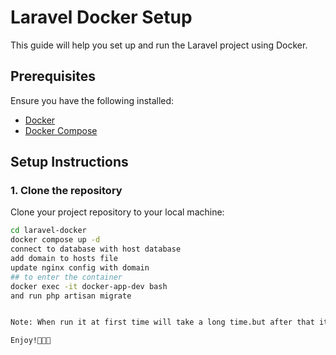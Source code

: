 # Laravel Docker Setup

This guide will help you set up and run the Laravel project using Docker.

## Prerequisites

Ensure you have the following installed:
- [Docker](https://docs.docker.com/get-docker/)
- [Docker Compose](https://docs.docker.com/compose/install/)

## Setup Instructions

### 1. Clone the repository

Clone your project repository to your local machine:

```bash
cd laravel-docker
docker compose up -d
connect to database with host database
add domain to hosts file
update nginx config with domain
## to enter the container
docker exec -it docker-app-dev bash
and run php artisan migrate


Note: When run it at first time will take a long time.but after that it will be fast.because Images will be created.

Enjoy!🎉🎉🎉


``` 

